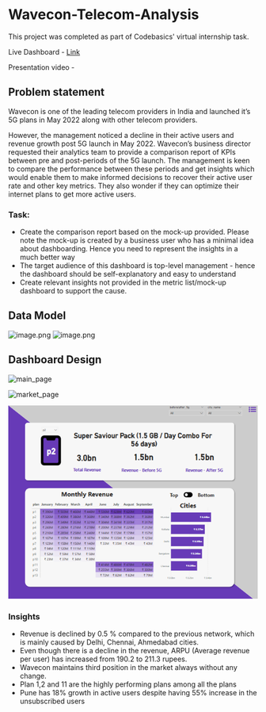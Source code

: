 # Wavecon-Telecom-Analysis
This project was completed as part of Codebasics' virtual internship task.

Live Dashboard - [Link](https://www.novypro.com/project/Wavecon-telecom-analysis-1)

Presentation video - 

## Problem statement

Wavecon is one of the leading telecom providers in India and launched it’s 5G plans in May 2022 along with other telecom providers.

However, the management noticed a decline in their active users and revenue growth post 5G launch in May 2022. Wavecon’s business director requested their analytics team to provide a comparison report of KPIs between pre and post-periods of the 5G launch. The management is keen to compare the performance between these periods and get insights which would enable them to make informed decisions to recover their active user rate and other key metrics. They also wonder if they can optimize their internet plans to get more active users.

### Task:  

- Create the comparison report based on the mock-up provided. Please note the mock-up  is created by a business user who has a minimal idea about dashboarding. Hence you need to represent the insights in a much better way
- The target audience of this dashboard is top-level management - hence the dashboard should be self-explanatory and easy to understand
- Create relevant insights not provided in the metric list/mock-up dashboard to support the cause.

## Data Model

![image.png](attachment:b3fbb00e-8ed3-44aa-b408-9724594a406a:image.png)
![image.png](attachment:2f37ffd6-3ae0-4711-a0d0-89c0cf65628b:image.png)

## Dashboard Design
![main_page](https://github.com/Naveen-S6/Wavecon_Telecom_Analysis_PowerBI/blob/main/resources/1.png)

![market_page](https://github.com/Naveen-S6/Wavecon_Telecom_Analysis_PowerBI/blob/main/resources/2.png)

![Plan](https://github.com/gireesh2580/Wavecon-Telecom-Analysis/blob/main/Plan.png)

### Insights

- Revenue is declined by 0.5 % compared to the previous network, which is mainly caused by Delhi, Chennai, Ahmedabad cities.
- Even though there is a decline in the revenue, ARPU (Average revenue per user) has increased from 190.2 to 211.3 rupees.
- Wavecon maintains third position in the market always without any change.
- Plan 1,2 and 11 are the highly performing plans among all the plans
- Pune has 18% growth in active users despite having 55% increase in the unsubscribed users
